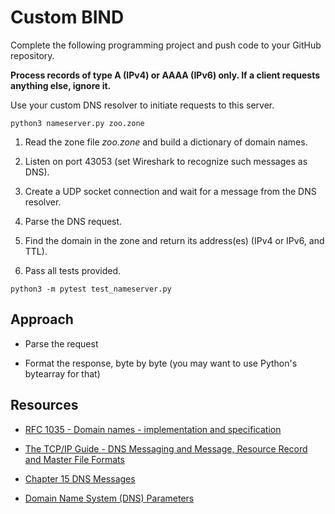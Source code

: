 # Custom BIND

Complete the following programming project and push code to your GitHub repository.

**Process records of type A (IPv4) or AAAA (IPv6) only. If a client requests anything else, ignore it.**

Use your custom DNS resolver to initiate requests to this server.

```
python3 nameserver.py zoo.zone
```

1. Read the zone file *zoo.zone* and build a dictionary of domain names.

2. Listen on port 43053 (set Wireshark to recognize such messages as DNS).

3. Create a UDP socket connection and wait for a message from the DNS resolver.

4. Parse the DNS request.

5. Find the domain in the zone and return its address(es) (IPv4 or IPv6, and TTL).

6. Pass all tests provided.

```
python3 -m pytest test_nameserver.py
```

## Approach

* Parse the request

* Format the response, byte by byte (you may want to use Python's bytearray for that)

## Resources

* [RFC 1035 - Domain names - implementation and specification](https://tools.ietf.org/html/rfc1035)

* [The TCP/IP Guide - DNS Messaging and Message, Resource Record and Master File Formats](http://www.tcpipguide.com/free/t_DNSMessagingandMessageResourceRecordandMasterFileF.htm)

* [Chapter 15 DNS Messages](http://www.zytrax.com/books/dns/ch15/)

* [Domain Name System (DNS) Parameters](http://www.iana.org/assignments/dns-parameters/dns-parameters.xhtml)
